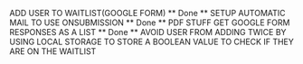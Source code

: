 ADD USER TO WAITLIST(GOOGLE FORM) ** Done **
SETUP AUTOMATIC MAIL TO USE ONSUBMISSION ** Done **
PDF STUFF
GET GOOGLE FORM RESPONSES AS A LIST ** Done **
AVOID USER FROM ADDING TWICE BY USING LOCAL STORAGE TO STORE A BOOLEAN VALUE TO CHECK IF THEY ARE ON THE WAITLIST